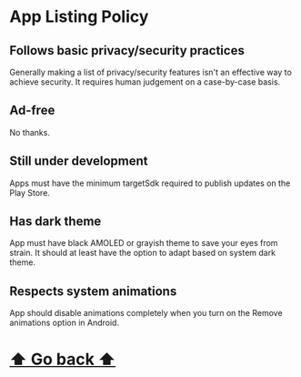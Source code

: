 # App Listing Policy

## Follows basic privacy/security practices
Generally making a list of privacy/security features isn't an effective way to achieve security. It requires human judgement on a case-by-case basis.

## Ad-free
No thanks.

## Still under development
Apps must have the minimum targetSdk required to publish updates on the Play Store.

## Has dark theme
App must have black AMOLED or grayish theme to save your eyes from strain. It should at least have the option to adapt based on system dark theme.

## Respects system animations
App should disable animations completely when you turn on the Remove animations option in Android.

# [⬆ Go back ⬆](README.md)
